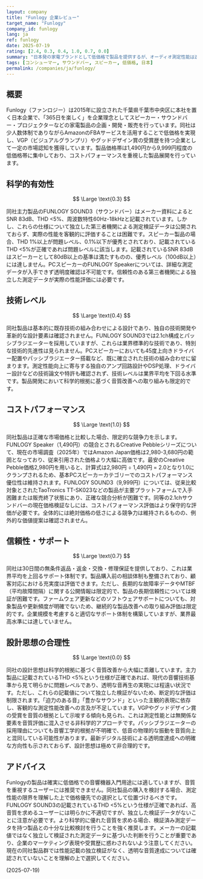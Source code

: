 ```yaml
---
layout: company
title: "Funlogy 企業レビュー"
target_name: "Funlogy"
company_id: funlogy
lang: ja
ref: funlogy
date: 2025-07-19
rating: [2.4, 0.3, 0.4, 1.0, 0.7, 0.0]
summary: "日本発の家電ブランドとして低価格で製品を提供するが、オーディオ測定性能は透明レベルから大幅に乖離し、設計思想は非科学的要素を多く含む"
tags: [コンシューマー, サウンドバー, スピーカー, 低価格, 日本]
permalink: /companies/ja/funlogy/
---
```

## 概要

Funlogy（ファンロジー）は2015年に設立された千葉県千葉市中央区に本社を置く日本企業で、「365日を楽しく」を企業理念としてスピーカー・サウンドバー・プロジェクターなどの家電製品の企画・開発・販売を行っています。同社は少人数体制でありながらAmazonのFBAサービスを活用することで低価格を実現し、VGP（ビジュアルグランプリ）やグッドデザイン賞の受賞歴を持つ企業として一定の市場認知を獲得しています。製品価格帯は1,490円から9,999円程度の低価格帯に集中しており、コストパフォーマンスを重視した製品展開を行っています。

## 科学的有効性

$$ \Large \text{0.3} $$

同社主力製品のFUNLOGY SOUND3（サウンドバー）はメーカー資料によるとSNR 83dB、THD <5%、周波数特性60Hz-18kHzと記載されています。しかし、これらの仕様について独立した第三者機関による測定検証データは公開されておらず、実際の性能を客観的に評価することは困難です。スピーカー製品の場合、THD 1%以上が問題レベル、0.1%以下が優秀とされており、記載されているTHD <5%が正確であれば問題レベルに該当します。記載されているSNR 83dBはスピーカーとして80dB以上の基準は満たすものの、優秀レベル（100dB以上）には達しません。PCスピーカーのFUNLOGY Speakerについては、詳細な測定データが入手できず透明度確認は不可能です。信頼性のある第三者機関による独立した測定データが実際の性能評価には必要です。

## 技術レベル

$$ \Large \text{0.4} $$

同社製品は基本的に既存技術の組み合わせによる設計であり、独自の技術開発や革新的な設計要素は確認されません。FUNLOGY SOUND3では2.1ch構成とパッシブラジエーターを採用していますが、これらは業界標準的な技術であり、特別な技術的先進性は見られません。PCスピーカーにおいても45度上向きドライバー配置やパッシブラジエーター搭載など、既に確立された技術の組み合わせに留まります。測定性能向上に寄与する独自のアンプ回路設計やDSP処理、ドライバー設計などの技術論文や特許も確認されず、技術レベルは業界平均を下回る水準です。製品開発において科学的根拠に基づく音質改善への取り組みも限定的です。

## コストパフォーマンス

$$ \Large \text{1.0} $$

同社製品は正確な市場価格と比較した場合、限定的な競争力を示します。FUNLOGY Speaker（1,490円）の競合とされるCreative Pebbleシリーズについて、現在の市場調査（2025年）ではAmazon Japan価格は2,980-3,680円の範囲となっており、従来引用された価格より大幅に高価です。最安のCreative Pebble価格2,980円を用いると、計算式は2,980円 ÷ 1,490円 = 2.0となり1.0にクランプされるため、基本PCスピーカーカテゴリーでのコストパフォーマンス優位性は維持されます。FUNLOGY SOUND3（9,999円）については、従来比較対象とされたTaoTronics TT-SK023などの製品が主要プラットフォームで入手困難または販売終了状態にあり、正確な競合分析が困難です。同等の2.1chサウンドバーの現在価格検証なしには、コストパフォーマンス評価はより保守的な評価が必要です。全体的には絶対価格の低さによる競争力は維持されるものの、例外的な価値提案は確認されません。

## 信頼性・サポート

$$ \Large \text{0.7} $$

同社は30日間の無条件返品・返金・交換・修理保証を提供しており、これは業界平均を上回るサポート体制です。製品購入前の相談体制も整備されており、顧客対応における充実度は評価できます。ただし、長期的な故障率データやMTBF（平均故障間隔）に関する公開情報は限定的で、製品の長期信頼性については検証が困難です。ファームウェア更新などのソフトウェアサポートについても、対象製品や更新頻度が明確でないため、継続的な製品改善への取り組み評価は限定的です。企業規模を考慮すると適切なサポート体制を構築していますが、業界最高水準には達していません。

## 設計思想の合理性

$$ \Large \text{0.0} $$

同社の設計思想は科学的根拠に基づく音質改善から大幅に乖離しています。主力製品に記載されているTHD <5%という仕様が正確であれば、現代の音響技術基準から見て明らかに問題レベルであり、透明な音再生の実現には程遠い状況です。ただし、これらの記載値について独立した検証がないため、断定的な評価は制限されます。「迫力のある音」「豊かなサウンド」といった主観的表現に依存し、客観的な測定性能改善への言及が不足しています。VGPやグッドデザイン賞の受賞を音質の根拠として示唆する傾向も見られ、これは測定性能とは無関係な要素を音質評価に混入させる非科学的アプローチです。パッシブラジエーターの採用理由についても音響工学的根拠が不明確で、低音の物理的な振動を音質向上と混同している可能性があります。最新デジタル技術による透明度達成への明確な方向性も示されておらず、設計思想は極めて非合理的です。

## アドバイス

Funlogyの製品は確実に低価格での音響機器入門用途には適していますが、音質を重視するユーザーには推奨できません。同社製品の購入を検討する場合、測定性能の限界を理解した上で価格優先での選択として位置づけるべきです。FUNLOGY SOUND3の記載されているTHD <5%という仕様が正確であれば、高音質を求めるユーザーには明らかに不適切ですが、独立した検証データがないことに注意が必要です。より科学的に優れた音質を求める場合、検証済み測定データを持つ製品との十分な比較検討を行うことを強く推奨します。メーカーの記載値ではなく独立して検証された測定データに基づいた判断を行うことが重要であり、企業のマーケティング表現や受賞歴に惑わされないよう注意してください。現在の同社製品群では性能記載の独立検証がなく、透明な音質達成については確認されていないことを理解の上で選択してください。

(2025-07-19)